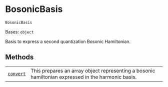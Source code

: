 # BosonicBasis



`BosonicBasis`

Bases: `object`

Basis to express a second quantization Bosonic Hamiltonian.

## Methods

|                                                                                                                                                                                                             |                                                                                                   |
| ----------------------------------------------------------------------------------------------------------------------------------------------------------------------------------------------------------- | ------------------------------------------------------------------------------------------------- |
| [`convert`](qiskit.chemistry.components.bosonic_bases.BosonicBasis.convert#qiskit.chemistry.components.bosonic_bases.BosonicBasis.convert "qiskit.chemistry.components.bosonic_bases.BosonicBasis.convert") | This prepares an array object representing a bosonic hamiltonian expressed in the harmonic basis. |
